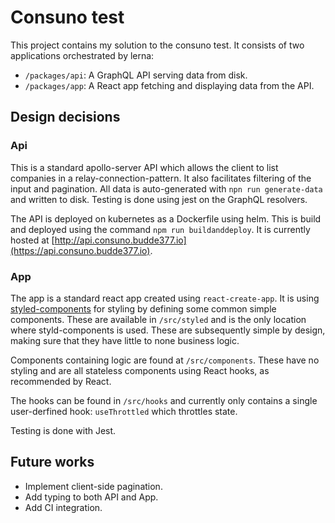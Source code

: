 # Consuno test

This project contains my solution to the consuno test. It consists of two applications orchestrated by lerna:

- `/packages/api`: A GraphQL API serving data from disk.
- `/packages/app`: A React app fetching and displaying data from the API.

## Design decisions

### Api

This is a standard apollo-server API which allows the client to list companies in a relay-connection-pattern.
It also facilitates filtering of the input and pagination. All data is auto-generated with `npn run generate-data` and written to disk.
Testing is done using jest on the GraphQL resolvers.

The API is deployed on kubernetes as a Dockerfile using helm. This is build and deployed using the command `npm run buildanddeploy`.
It is currently hosted at [http://api.consuno.budde377.io](https://api.consuno.budde377.io).

### App

The app is a standard react app created using `react-create-app`. It is using [styled-components](https://styled-components.com) for
styling by defining some common simple components. These are available in `/src/styled` and is the only
location where styld-components is used. These are subsequently simple by design, making sure that they have little
to none business logic.

Components containing logic are found at `/src/components`. These have no styling and are all stateless components using React
hooks, as recommended by React.

The hooks can be found in `/src/hooks` and currently only contains a single user-derfined hook: `useThrottled` which
throttles state.

Testing is done with Jest.

## Future works

- Implement client-side pagination.
- Add typing to both API and App.
- Add CI integration.
